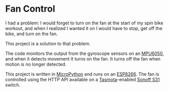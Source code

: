 # Fan Control

I had a problem: I would forget to turn on the fan at the start of my spin bike
workout, and when I realized I wanted it on I would have to stop, get off the
bike, and turn on the fan.

This project is a solution to that problem.

The code monitors the output from the gyroscope sensors on an [MPU6050](), and
when it detects movement it turns on the fan. It turns off the fan when motion
is no longer detected.

[MPU6050]: https://invensense.tdk.com/products/motion-tracking/6-axis/mpu-6050/

This project is written in [MicroPython][] and runs on an [ESP8266][]. The fan is controlled using the HTTP API available on a [Tasmota][]-enabled [Sonoff S31][] switch.

[micropython]: https://micropython.org/
[esp8266]: https://en.wikipedia.org/wiki/ESP8266
[tasmota]: https://tasmota.github.io/docs/
[sonoff s31]: https://sonoff.tech/product/smart-plug/s31-s31lite/
